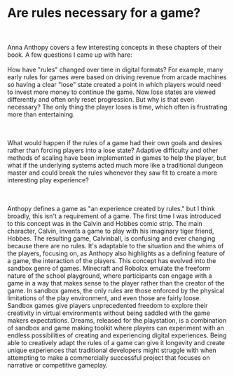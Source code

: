 <h1>Are rules necessary for a game?</h1>
<br><br>
Anna Anthopy covers a few interesting concepts in these chapters of their book. A few questions I came up with hare:
<br><Br>
How have "rules" changed over time in digital formats? For example, many early rules for games were based on driving revenue from arcade machines so having a clear "lose"
state created a point in which players would need to invest more money to continue the game. Now lose states are viewed differently and often only reset progression. But
why is that even necessary? The only thing the player loses is time, which often is frustrating more than entertaining. 

<br><br>
  What would happen if the rules of a game had their own goals and desires rather than forcing players into a lose state? Adaptive difficulty and other methods of 
  scaling have been implemented in games to help the player, but what if the underlying systems acted much more like a traditional dungeon master and could break
  the rules whenever they saw fit to create a more interesting play experience? 
  
<br><br>
Anthopy defines a game as "an experience created by rules." but I think broadly, this isn't a requirement of a game. The first time I was introduced to this concept
was in the Calvin and Hobbes comic strip. The main character, Calvin, invents a game to play with his imaginary tiger friend, Hobbes. The resulting game, Calvinball, is confusing
and ever changing because there are no rules. It's adaptable to the situation and the whims of the players, focusing on, as Anthopy also highlights as a defining feature of a game, the interaction of the players. This concept has evolved into the sandbox genre of games.
Minecraft and Robolox emulate the freeform nature of the school playground, where participants can engage with a game in a way that makes sense to the player rather
than the creator of the game. In sandbox games, the only rules are those enforced by the physical limitations of the play environment, and even those are fairly loose. Sandbox
  games give players unprecedented freedom to explore their creativity in virtual environments without being saddled with the game makers expectations. Dreams, released
  for the playstation, is a combination of sandbox and game making toolkit where players can experiment with an endless possibilities of creating and experiencing digital
  experiences. Being able to creatively adapt the rules of a game can give it longevity and create unique experiences that traditional developers might struggle with when
  attempting to make a commercially successful project that focuses on narrative or competitive gameplay. 
  
  <br><br>
